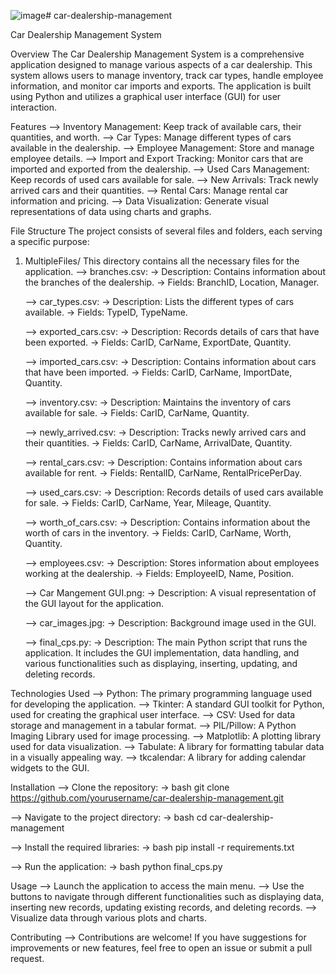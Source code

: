 ![image](https://github.com/user-attachments/assets/0df159bd-e330-496f-9a60-e33c86870c78)# car-dealership-management

Car Dealership Management System

Overview
  The Car Dealership Management System is a comprehensive application designed to manage various aspects of a car dealership. This system allows users to manage inventory, track car types, handle employee information, and monitor car imports and exports. The application is built using Python and utilizes a graphical user interface (GUI) for user interaction.

Features
  --> Inventory Management: Keep track of available cars, their quantities, and worth.
  --> Car Types: Manage different types of cars available in the dealership.
  --> Employee Management: Store and manage employee details.
  --> Import and Export Tracking: Monitor cars that are imported and exported from the dealership.
  --> Used Cars Management: Keep records of used cars available for sale.
  --> New Arrivals: Track newly arrived cars and their quantities.
  --> Rental Cars: Manage rental car information and pricing.
  --> Data Visualization: Generate visual representations of data using charts and graphs.
  
File Structure
  The project consists of several files and folders, each serving a specific purpose:
  1. MultipleFiles/
     This directory contains all the necessary files for the application.
       --> branches.csv:
           -> Description: Contains information about the branches of the dealership.
           -> Fields: BranchID, Location, Manager.

       --> car_types.csv:
           -> Description: Lists the different types of cars available.
           -> Fields: TypeID, TypeName.

       --> exported_cars.csv:
           -> Description: Records details of cars that have been exported.
           -> Fields: CarID, CarName, ExportDate, Quantity.

       --> imported_cars.csv:
           -> Description: Contains information about cars that have been imported.
           -> Fields: CarID, CarName, ImportDate, Quantity.

       --> inventory.csv:
           -> Description: Maintains the inventory of cars available for sale.
           -> Fields: CarID, CarName, Quantity.

       --> newly_arrived.csv:
           -> Description: Tracks newly arrived cars and their quantities.
           -> Fields: CarID, CarName, ArrivalDate, Quantity.

       --> rental_cars.csv:
           -> Description: Contains information about cars available for rent.
           -> Fields: RentalID, CarName, RentalPricePerDay.

       --> used_cars.csv:
           -> Description: Records details of used cars available for sale.
           -> Fields: CarID, CarName, Year, Mileage, Quantity.

       --> worth_of_cars.csv:
           -> Description: Contains information about the worth of cars in the inventory.
           -> Fields: CarID, CarName, Worth, Quantity.

       --> employees.csv:
           -> Description: Stores information about employees working at the dealership.
           -> Fields: EmployeeID, Name, Position.

       --> Car Mangement GUI.png:
           -> Description: A visual representation of the GUI layout for the application.

       --> car_images.jpg:
           -> Description: Background image used in the GUI.

       --> final_cps.py:
           -> Description: The main Python script that runs the application. It includes the GUI implementation, data handling, and various functionalities such as displaying, inserting, updating, and deleting                              records.

Technologies Used
--> Python: The primary programming language used for developing the application.
--> Tkinter: A standard GUI toolkit for Python, used for creating the graphical user interface.
--> CSV: Used for data storage and management in a tabular format.
--> PIL/Pillow: A Python Imaging Library used for image processing.
--> Matplotlib: A plotting library used for data visualization.
--> Tabulate: A library for formatting tabular data in a visually appealing way.
--> tkcalendar: A library for adding calendar widgets to the GUI.

Installation
--> Clone the repository:
    -> bash
        git clone https://github.com/yourusername/car-dealership-management.git

--> Navigate to the project directory:
    -> bash
        cd car-dealership-management

--> Install the required libraries:
    -> bash
        pip install -r requirements.txt

--> Run the application:
    -> bash
        python final_cps.py

Usage
--> Launch the application to access the main menu.
--> Use the buttons to navigate through different functionalities such as displaying data, inserting new records, updating existing records, and deleting records.
--> Visualize data through various plots and charts.

Contributing
--> Contributions are welcome! If you have suggestions for improvements or new features, feel free to open an issue or submit a pull request.
